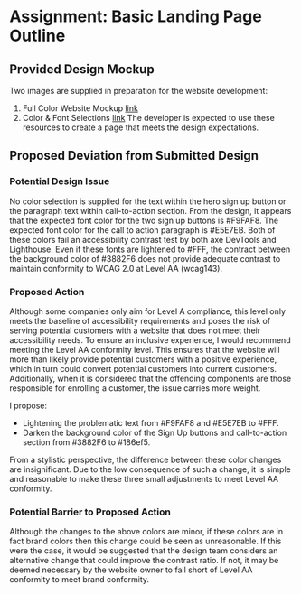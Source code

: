 # Assignment: Basic Landing Page Outline
## Provided Design Mockup
Two images are supplied in preparation for the website development:
1. Full Color Website Mockup [link](https://github.com/codingmarisa/Basic-Landing-Page-Outline/blob/main/images/website-mockup.png?raw=true)
2. Color & Font Selections [link](https://github.com/codingmarisa/Basic-Landing-Page-Outline/blob/main/images/font-and-color-selections.png?raw=true)
The developer is expected to use these resources to create a page that meets the design expectations.
## Proposed Deviation from Submitted Design
### Potential Design Issue
No color selection is supplied for the text within the hero sign up button or the paragraph text within call-to-action section. From the design, it appears that the expected font color for the two sign up buttons is #F9FAF8. The expected font color for the call to action paragraph is #E5E7EB. Both of these colors fail an accessibility contrast test by both axe DevTools and Lighthouse. Even if these fonts are lightened to #FFF, the contract between the background color of #3882F6 does not provide adequate contrast to maintain conformity to WCAG 2.0 at Level AA (wcag143).
### Proposed Action
Although some companies only aim for Level A compliance, this level only meets the baseline of accessibility requirements and poses the risk of serving potential customers with a website that does not meet their accessibility needs. To ensure an inclusive experience, I would recommend meeting the Level AA conformity level. This ensures that the website will more than likely provide potential customers with a positive experience, which in turn could convert potential customers into current customers. Additionally, when it is considered that the offending components are those responsible for enrolling a customer, the issue carries more weight.

I propose: 
- Lightening the problematic text from #F9FAF8 and #E5E7EB to #FFF.
- Darken the background color of the Sign Up buttons and call-to-action section from #3882F6 to #186ef5.

From a stylistic perspective, the difference between these color changes are insignificant. Due to the low consequence of such a change, it is simple and reasonable to make these three small adjustments to meet Level AA conformity.

### Potential Barrier to Proposed Action
Although the changes to the above colors are minor, if these colors are in fact brand colors then this change could be seen as unreasonable. If this were the case, it would be suggested that the design team considers an alternative change that could improve the contrast ratio. If not, it may be deemed necessary by the website owner to fall short of Level AA conformity to meet brand conformity.

